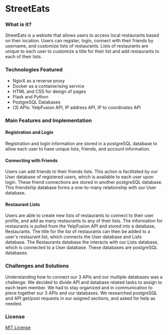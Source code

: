 # StreetEats

### What is it?
StreetEats is a website that allows users to access local restaurants based on their location. Users can register, login, connect with their friends by username, and customize lists of restaurants. Lists of restaurants are unique to each user to customize a title for their list and add restaurants to each of their lists. 

### Technologies Featured
- NginX as a reverse proxy
- Docker as a containerising service
- HTML and CSS for design of pages
- Flask and Python
- PostgreSQL Databases
- (3) APIs: YelpFusion API, IP address API, IP to coordinates API

### Main Features and Implementation
#### Registration and Login
Registration and login information are stored in a postgreSQL database to allow each user to have unique lists, friends, and account information. 

#### Connecting with Friends
Users can add friends to their friends lists. This action is facilitated by our User database of registered users, which is available to each user upon login. These friend connections are stored in another postgreSQL database. This friendship database forms a one-to-many relationship with our User database.

#### Restaurant Lists
Users are able to create new lists of restaurants to connect to their user profile, and add as many restaurants to any of their lists. The information for restaurants is pulled from the YelpFusion API and stored into a database, Restaurants. The title for the list of restaurants can then be added to a user's restaurant list, which connects the User database and Lists database. The Restaurants database the interacts with our Lists database, which is connected to a User database. These databases are postgreSQL databases.


### Challenges and Solutions
Understanding how to connect our 3 APIs and our multiple databases was a challenge. We decided to divide API and database related tasks to assign to each team member. We had to stay organized and in communication to piece together our 3 APIs and our databases. We researched postgreSQL and API get/post requests in our asigned sections, and asked for help as needed.

### License
[MIT License](https://github.com/janellewong/StreetEats/blob/main/LICENSE)
